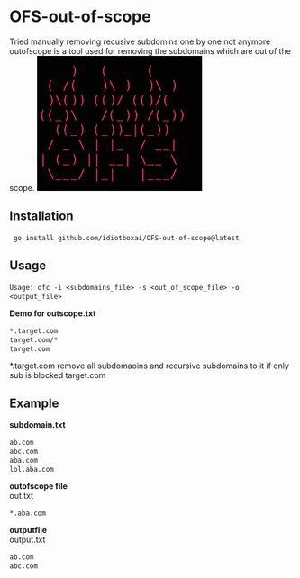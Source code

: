 # OFS-out-of-scope
Tried manually removing recusive subdomins one by one not anymore outofscope is a tool used for removing the subdomains which are out of the scope.
<img src="https://github.com/idiotboxai/OFS-out-of-scope/blob/main/logo.png" alt="logo">
## Installation 

```
 go install github.com/idiotboxai/OFS-out-of-scope@latest
```


## Usage
```
Usage: ofc -i <subdomains_file> -s <out_of_scope_file> -o <output_file>
```

<strong>Demo for outscope.txt</strong>
```
*.target.com
target.com/*
target.com 
```
*.target.com remove all subdomaoins and recursive subdomains to it 
if only sub is blocked target.com


## Example<br>
**subdomain.txt**
```
ab.com
abc.com
aba.com
lol.aba.com
```
**outofscope file**<br>
out.txt
```
*.aba.com
```
**outputfile**<br>
output.txt
```
ab.com
abc.com
```
